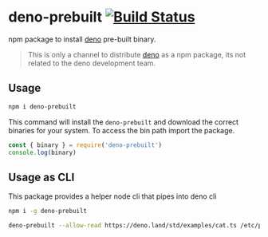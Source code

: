 # deno-prebuilt [![Build Status](https://travis-ci.org/manrueda/deno-prebuilt.svg?branch=master)](https://travis-ci.org/manrueda/deno-prebuilt)

npm package to install [deno](https://deno.land) pre-built binary.

> This is only a channel to distribute [deno](https://deno.land) as a npm package, its not related to the deno development team.

## Usage

```bash
npm i deno-prebuilt
```

This command will install the `deno-prebuilt` and download the correct binaries for your system. To access the bin path import the package.

```javascript
const { binary } = require('deno-prebuilt')
console.log(binary)
```

## Usage as CLI

This package provides a helper node cli that pipes into deno cli


```bash
npm i -g deno-prebuilt

deno-prebuilt --allow-read https://deno.land/std/examples/cat.ts /etc/passwd
```